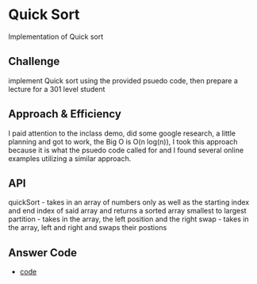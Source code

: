 # Quick Sort
<!-- Short summary or background information -->
Implementation of Quick sort

## Challenge
<!-- Description of the challenge -->
implement Quick sort using the provided psuedo code, then prepare a lecture for a 301 level student

## Approach & Efficiency
<!-- What approach did you take? Why? What is the Big O space/time for this approach? -->
I paid attention to the inclass demo, did some google research, a little planning and got to work, the Big O is O(n log(n)), I took this approach because it is what the psuedo code called for and I found several online examples utilizing a similar approach.

## API
<!-- Description of each method publicly available to your Linked List -->
quickSort - takes in an array of numbers only as well as the starting index and end index of said array and returns a sorted array smallest to largest
partition - takes in the array, the left position and the right
swap - takes in the array, left and right and swaps their postions

## Answer Code
* [code](./quickSort.js)
